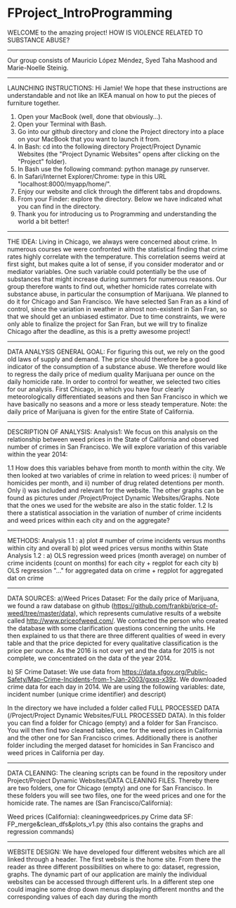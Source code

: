# FProject_IntroProgramming
WELCOME to the amazing project! HOW IS VIOLENCE RELATED TO SUBSTANCE ABUSE?

------------------------------------------------------------------------------------------------------------------------------

Our group consists of Mauricio López Méndez, Syed Taha Mashood and Marie-Noelle Steinig.

------------------------------------------------------------------------------------------------------------------------------

LAUNCHING INSTRUCTIONS:
Hi Jamie! We hope that these instructions are understandable and not like an IKEA manual on how to put the pieces of furniture together.

1. Open your MacBook (well, done that obviously...).
2. Open your Terminal with Bash.
3. Go into our github directory and clone the Project directory into a place on your MacBook that you want to launch it from.
4. In Bash: cd into the following directory Project/Project Dynamic Websites (the "Project Dynamic Websites" opens after clicking on the "Project" folder).
5. In Bash use the following command: python manage.py runserver.
6. In Safari/Internet Explorer/Chrome: type in this URL "localhost:8000/myapp/home/".
7. Enjoy our website and click through the different tabs and dropdowns.
8. From your Finder: explore the directory. Below we have indicated what you can find in the directory.
9. Thank you for introducing us to Programming and understanding the world a bit better!

------------------------------------------------------------------------------------------------------------------------------

THE IDEA:
Living in Chicago, we always were concerned about crime. In numerous courses we were confronted with the statistical finding that crime rates highly correlate with the temperature. This correlation seems weird at first sight, but makes quite a lot of sense, if you consider moderator and or mediator variables.
One such variable could potentially be the use of substances that might increase during summers for numerous reasons.
Our group therefore wants to find out, whether homicide rates correlate with substance abuse, in particular the consumption of Marijuana. We planned to do it for Chicago and San Francisco. We have selected San Fran as a kind of control, since the variation in weather in almost non-existent in San Fran, so that we should get an unbiased estimator. Due to time constraints, we were only able to finalize the project for San Fran, but we will try to finalize Chicago after the deadline, as this is a pretty awesome project!

------------------------------------------------------------------------------------------------------------------------------

DATA ANALYSIS GENERAL GOAL:
For figuring this out, we rely on the good old laws of supply and demand.
The price should therefore be a good indicator of the consumption of a substance abuse.
We therefore would like to regress the daily price of medium quality Marijuana per ounce on the daily homicide rate.
In order to control for weather, we selected two cities for our analysis. First Chicago, in which you have four clearly meteorologically differentiated seasons and then San Francisco in which we have basically no seasons and a more or less steady temperature. Note: the daily price of Marijuana is given for the entire State of California.

------------------------------------------------------------------------------------------------------------------------------

DESCRIPTION OF ANALYSIS:
Analysis1: We focus on this analysis on the relationship between weed prices in the State of California and observed number of crimes in San Francisco. We will explore variation of this variable within the year 2014:

1.1 How does this variables behave from month to month within the city.
We then looked at two variables of crime in relation to weed prices: i) number of homicides per month, and ii) number of drug related detentions per month. Only i) was included and relevant for the website. The other graphs can be found as pictures under /Project/Project Dynamic Websites/Graphs. Note that the ones we used for the website are also in the static folder.
1.2 Is there a statistical association in the variation of number of crime incidents and weed prices within each city and  on the aggregate?

------------------------------------------------------------------------------------------------------------------------------

METHODS:
               Analysis 1.1 : a) plot # number of crime incidents versus months within city and overall
                              b) plot weed prices versus months within State
               Analysis 1.2 : a) OLS regression weed prices (month average) on number of crime incidents (count on months) for each city + regplot for each city
                              b) OLS regression "..." for aggregated data on crime + regplot for aggregated dat on crime

------------------------------------------------------------------------------------------------------------------------------

DATA SOURCES:
a)Weed Prices Dataset: For the daily price of Marijuana, we found a raw database on github (https://github.com/frankbi/price-of-weed/tree/master/data), which represents  cumulative results of a website called http://www.priceofweed.com/. We contacted the person who created the database with some clarification questions concerning the units. He then explained to us that there are three different qualities of weed in every table and that the price depicted for every qualitative classification is the price per ounce.
As the 2016 is not over yet and the data for 2015 is not complete, we concentrated on the data of the year 2014.

b) SF Crime Dataset: We use data from https://data.sfgov.org/Public-Safety/Map-Crime-Incidents-from-1-Jan-2003/gxxq-x39z. We downloaded crime data for each day in 2014. We are using the following variables: date, incident number (unique crime identifier) and descript)

In the directory we have included a folder called FULL PROCESSED DATA (/Project/Project Dynamic Websites/FULL PROCESSED DATA).
In this folder you can find a folder for Chicago (empty) and a folder for San Francisco. You will then find two cleaned tables, one for the weed prices in California and the other one for San Francisco crimes. Additionally there is another folder including the merged dataset for homicides in San Francisco and weed prices in California per day.

------------------------------------------------------------------------------------------------------------------------------

DATA CLEANING:
The cleaning scripts can be found in the repository under Project/Project Dynamic Websites/DATA CLEANING FILES. Thereby there are two folders, one for Chicago (empty) and one for San Francisco. In these folders you will see two files, one for the weed prices and one for the homicide rate. The names are (San Francisco/California):

Weed prices (California): cleaningweedprices.py
Crime data SF: FP_merge&clean_dfs&plots_v1.py (this also contains the graphs and regression commands)

------------------------------------------------------------------------------------------------------------------------------

WEBSITE DESIGN:
We have developed four different websites which are all linked through a header. The first website is the home site. From there the reader as three different possibilities on where to go: dataset, regression, graphs.
The dynamic part of our application are mainly the individual websites can be accessed through different urls. In a different step one could imagine some drop down menus displaying different months and the corresponding values of each day during the month
